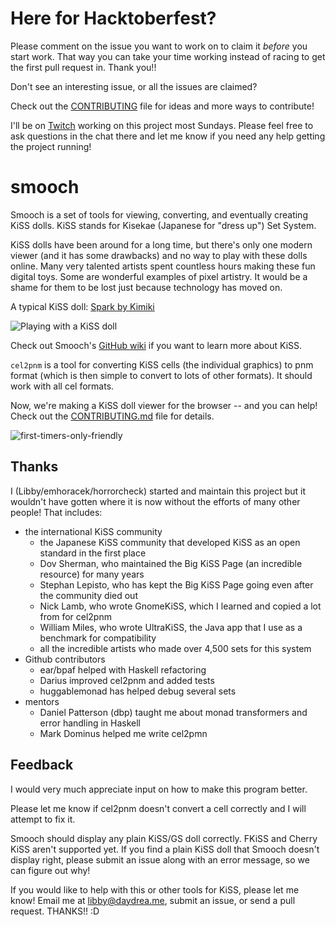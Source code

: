# Here for Hacktoberfest? 

Please comment on the issue you want to work on to claim it *before* you start
work. That way you can take your time working instead of racing to get the first
pull request in. Thank you!!

Don't see an interesting issue, or all the issues are claimed? 

Check out the [CONTRIBUTING](https://github.com/emhoracek/smooch/blob/master/CONTRIBUTING.md) file for ideas and more ways to contribute!

I'll be on [Twitch](https://www.twitch.tv/horrorcheck) working on this project most Sundays. 
Please feel free to ask questions in the chat there and let me know if you need any help getting the project running!

# smooch

Smooch is a set of tools for viewing, converting, and eventually creating KiSS
dolls. KiSS stands for Kisekae (Japanese for "dress up") Set System. 

KiSS dolls have been around for a long time, but there's only one modern viewer
(and it has some drawbacks) and no way to play with these dolls online. Many
very talented artists spent countless hours making these fun digital toys. Some
are wonderful examples of pixel artistry. It would be a shame for them to be
lost just because technology has moved on.

A typical KiSS doll: [Spark by Kimiki](http://otakuworld.com/kiss/dolls/pages/k/ki_spark.htm)

![Playing with a KiSS doll](http://i.imgur.com/UnxpRmL.gif)

Check out Smooch's [GitHub wiki](https://github.com/emhoracek/smooch/wiki) if you want to learn more about KiSS.

`cel2pnm` is a tool for converting KiSS cells (the individual graphics) to pnm
format (which is then simple to convert to lots of other formats). It should
work with all cel formats.

Now, we're making a KiSS doll viewer for the browser -- and you can help! Check
out the [CONTRIBUTING.md](https://github.com/emhoracek/smooch/blob/master/CONTRIBUTING.md) file for details.

![first-timers-only-friendly](http://img.shields.io/badge/first--timers--only-friendly-blue.svg?style=flat-square)

## Thanks

I (Libby/emhoracek/horrorcheck) started and maintain this project but it wouldn't have gotten where it is now without the efforts of many other people! That includes:

 * the international KiSS community
   * the Japanese KiSS community that developed KiSS as an open standard in the first place
   * Dov Sherman, who maintained the Big KiSS Page (an incredible resource) for many years
   * Stephan Lepisto, who has kept the Big KiSS Page going even after the community died out
   * Nick Lamb, who wrote GnomeKiSS, which I learned and copied a lot from for cel2pnm
   * William Miles, who wrote UltraKiSS, the Java app that I use as a benchmark for compatibility
   * all the incredible artists who made over 4,500 sets for this system
 * Github contributors
   * ear/bpaf helped with Haskell refactoring
   * Darius improved cel2pnm and added tests
   * huggablemonad has helped debug several sets
 * mentors
   * Daniel Patterson (dbp) taught me about monad transformers and error handling in Haskell
   * Mark Dominus helped me write cel2pmn

## Feedback

I would very much appreciate input on how to make this program better.

Please let me know if cel2pnm doesn't convert a cell correctly and I will
attempt to fix it.

Smooch should display any plain KiSS/GS doll correctly. FKiSS and Cherry KiSS
aren't supported yet. If you find a plain KiSS doll that Smooch doesn't display
right, please submit an issue along with an error message, so we can figure out why!

If you would like to help with this or other tools for KiSS, please let me know!
Email me at libby@daydrea.me, submit an issue, or send a pull request. THANKS!! :D
